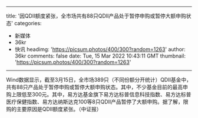 
---
title: '因QDII额度紧张，全市场共有88只QDII产品处于暂停申购或暂停大额申购状态'
categories: 
 - 新媒体
 - 36kr
 - 快讯
headimg: 'https://picsum.photos/400/300?random=1263'
author: 36kr
comments: false
date: Tue, 15 Mar 2022 10:43:11 GMT
thumbnail: 'https://picsum.photos/400/300?random=1263'
---

<div>   
Wind数据显示，截至3月15日，全市场389只（不同份额分开统计）QDII基金中，共有88只产品处于暂停申购或暂停大额申购状态。其中，不少基金目前的最高申购上限低至300元。其中，易方达基金旗下易方达标普信息科技指数、易方达标普医疗保健指数、易方达纳斯达克100等8只QDII产品暂停了大额申购。据了解，限购的主要原因是QDII额度紧张。（中证报）  
</div>
            